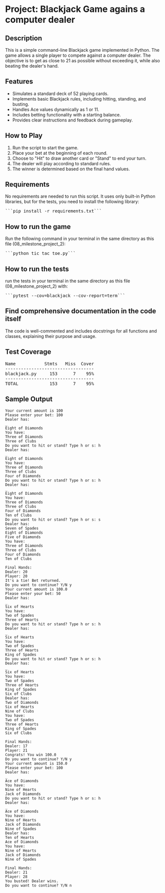 # Project: Blackjack Game agains a computer dealer

## Description
This is a simple command-line Blackjack game implemented in Python. The game allows a single player to compete against a computer dealer. The objective is to get as close to 21 as possible without exceeding it, while also beating the dealer's hand.

## Features
- Simulates a standard deck of 52 playing cards.
- Implements basic Blackjack rules, including hitting, standing, and busting.
- Handles Ace values dynamically as 1 or 11.
- Includes betting functionality with a starting balance.
- Provides clear instructions and feedback during gameplay.

## How to Play
1. Run the script to start the game.
2. Place your bet at the beginning of each round.
3. Choose to "Hit" to draw another card or "Stand" to end your turn.
4. The dealer will play according to standard rules.
5. The winner is determined based on the final hand values.

## Requirements
No requirements are needed to run this script. It uses only built-in Python libraries, but for the tests, you need to install the following library:
<pre>```pip install -r requirements.txt```</pre>

## How to run the game
Run the following command in your terminal in the same directory as this file (08_milestone_project_2):
<pre>```python tic_tac_toe.py```</pre>

## How to run the tests
run the tests in your terminal in the same directory as this file (08_milestone_project_2) with:
<pre>```pytest --cov=blackjack --cov-report=term```</pre>

## Find comprehensive documentation in the code itself
The code is well-commented and includes docstrings for all functions and classes, explaining their purpose and usage.

## Test Coverage
<pre markdown>
Name           Stmts   Miss  Cover
----------------------------------
blackjack.py     153      7    95%
----------------------------------
TOTAL            153      7    95%
</pre>

## Sample Output
```text
Your current amount is 100
Please enter your bet: 100
Dealer has:
_
Eight of Diamonds
You have:
Three of Diamonds
Three of Clubs
Do you want to hit or stand? Type h or s: h
Dealer has:
_
Eight of Diamonds
You have:
Three of Diamonds
Three of Clubs
Four of Diamonds
Do you want to hit or stand? Type h or s: h
Dealer has:
_
Eight of Diamonds
You have:
Three of Diamonds
Three of Clubs
Four of Diamonds
Ten of Clubs
Do you want to hit or stand? Type h or s: s
Dealer has:
Seven of Spades
Eight of Diamonds
Five of Diamonds
You have:
Three of Diamonds
Three of Clubs
Four of Diamonds
Ten of Clubs

Final Hands:
Dealer: 20
Player: 20
It's a tie! Bet returned.
Do you want to continue? Y/N y
Your current amount is 100.0
Please enter your bet: 50
Dealer has:
_
Six of Hearts
You have:
Two of Spades
Three of Hearts
Do you want to hit or stand? Type h or s: h
Dealer has:
_
Six of Hearts
You have:
Two of Spades
Three of Hearts
King of Spades
Do you want to hit or stand? Type h or s: h
Dealer has:
_
Six of Hearts
You have:
Two of Spades
Three of Hearts
King of Spades
Six of Clubs
Dealer has:
Two of Diamonds
Six of Hearts
Nine of Clubs
You have:
Two of Spades
Three of Hearts
King of Spades
Six of Clubs

Final Hands:
Dealer: 17
Player: 21
Congrats! You win 100.0
Do you want to continue? Y/N y
Your current amount is 150.0
Please enter your bet: 100
Dealer has:
_
Ace of Diamonds
You have:
Nine of Hearts
Jack of Diamonds
Do you want to hit or stand? Type h or s: h
Dealer has:
_
Ace of Diamonds
You have:
Nine of Hearts
Jack of Diamonds
Nine of Spades
Dealer has:
Ten of Hearts
Ace of Diamonds
You have:
Nine of Hearts
Jack of Diamonds
Nine of Spades

Final Hands:
Dealer: 21
Player: 28
You busted! Dealer wins.
Do you want to continue? Y/N n
```


